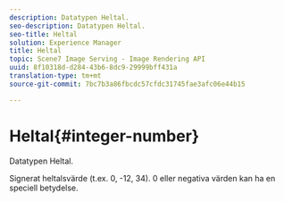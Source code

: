 ```yaml
---
description: Datatypen Heltal.
seo-description: Datatypen Heltal.
seo-title: Heltal
solution: Experience Manager
title: Heltal
topic: Scene7 Image Serving - Image Rendering API
uuid: 8f10318d-d284-43b6-8dc9-29999bff431a
translation-type: tm+mt
source-git-commit: 7bc7b3a86fbcdc57cfdc31745fae3afc06e44b15

---
```



# Heltal{#integer-number}

Datatypen Heltal.

Signerat heltalsvärde (t.ex. 0, -12, 34). 0 eller negativa värden kan ha en speciell betydelse.
